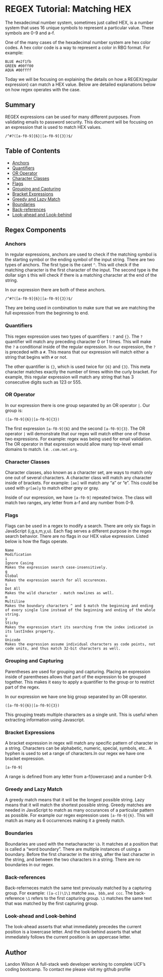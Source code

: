 # REGEX Tutorial: Matching HEX
The hexadecimal number system, sometimes just called HEX, is a number system that uses 16 unique symbols to represent a particular value. These symbols are 0-9 and a-f.
 
One of the many cases of the hexadecimal number system are hex color codes. A hex color code is a way to represent a color in RBG format. For example: 

```
BLUE #e2f1fb
GREEN #00ff00
AQUA #00ffff
```
 
Today we will be focusing on explaining the details on how a REGEX(regular expression) can match a HEX value. Below are detailed explanations below on how regex operates with the case.
 
## Summary
 
REGEX expressions can be used for many different purposes. From validating emails to password security. This document will be focusing on an expression that is used to match HEX values.
 
```/^#?([a-f0-9]{6}|[a-f0-9]{3})$/```
 
## Table of Contents
 
- [Anchors](#anchors)
- [Quantifiers](#quantifiers)
- [OR Operator](#or-operator)
- [Character Classes](#character-classes)
- [Flags](#flags)
- [Grouping and Capturing](#grouping-and-capturing)
- [Bracket Expressions](#bracket-expressions)
- [Greedy and Lazy Match](#greedy-and-lazy-match)
- [Boundaries](#boundaries)
- [Back-references](#back-references)
- [Look-ahead and Look-behind](#look-ahead-and-look-behind)
 
## Regex Components
 
### Anchors
 
In regular expressions, anchors are used to check if the matching symbol is the starting symbol or the ending symbol of the input string. There are two types of anchors. The first type is the caret ```^```. This will check if the matching character is the first character of the input. The second type is the dollar sign ```$``` this will check if there is a matching character at the end of the string.
 
In our expression there are both of these anchors.
 
```/^#?([a-f0-9]{6}|[a-f0-9]{3})$/```
 
They are being used in combination to make sure that we are matching the full expression from the beginning to end. 
 
### Quantifiers
 
This regex expression uses two types of quantifiers : ```?``` and ```{}```.
The ```?``` quantifier will match any preceding character 0 or 1 times. This will make the ```?``` a conditional inside of the regular expression. In our expression, the ```?``` is preceded with a ```#```. This means that our expression will match either a string that begins with ```#``` or not.
 
The other quantifier is ```{}```, which is used twice for ```{6}``` and ```{3}```. This meta character matches exactly the number of times within the curly bracket. For example, this regular expression will match any string that has 3 consecutive digits such as 123 or 555.
 
### OR Operator
 
In our expression there is one group separated by an OR operator ```|```. Our group is: 
 
```([a-f0-9]{6}|[a-f0-9]{3})```
 
The first expression ```[a-f0-9]{6}``` and the second ```[a-f0-9]{3}```. The OR operator ```|``` will demonstrate that our regex will match either one of those two expressions. For example: regex was being used for email validation. The OR operator in that expression would allow many top-level email domains to match. I.e. ```.com.net.org.```
 
### Character Classes
 
Character classes, also known as a character set, are ways to match only one out of several characters. A character class will match any character inside of brackets. For example: ```[ae]``` will match any “a” or “e”. This could be used with ```gr[ae]y``` to match either grey or gray. 
 
Inside of our expression, we have ```[a-f0-9]``` repeated twice. The class will match two ranges, any letter from a-f and any number from 0-9. 
 
### Flags
 
Flags can be used in a regex to modify a search. There are only six flags in JavaScript (i,g,s,m,y,u). Each flag serves a different purpose in the regex search behavior. There are no flags in our HEX value expression.
Listed below is how the flags operate. 
 
```Flag
Name
Modification
i
Ignore Casing
Makes the expression search case-insensitively.
g
Global
Makes the expression search for all occurences.
s
Dot All
Makes the wild character . match newlines as well.
m
Multiline
Makes the boundary characters ^ and $ match the beginning and ending of every single line instead of the beginning and ending of the whole string.
y
Sticky
Makes the expression start its searching from the index indicated in its lastIndex property.
u
Unicode
Makes the expression assume individual characters as code points, not code units, and thus match 32-bit characters as well.
```
 
 
 
### Grouping and Capturing
 
Parentheses are used for grouping and capturing. Placing an expression inside of parentheses allows that part of the expression to be grouped together. This makes it easy to apply a quantifier to the group or to restrict part of the regex.
 
In our expression we have one big group separated by an OR operator. 
 
```([a-f0-9]{6}|[a-f0-9]{3})```
 
 
This grouping treats multiple characters as a single unit. This is useful when extracting information using Javascript. 
 
### Bracket Expressions
 
A bracket expression in regex will match any specific pattern of character in a string. Characters can be alphabetic, numeric, special, symbols, etc.. A hyphen is used to set a range of characters.In our regex we have one bracket expression. 
 
```[a-f0-9]```
 
A range is defined from any letter from a-f(lowercase) and a number 0-9. 
 
### Greedy and Lazy Match
 
A greedy match means that it will be the longest possible string. Lazy means that it will match the shortest possible string. Greedy matches are needed in JavaScript to match as many occurances of a particular pattern as possible. For example our regex expression uses ```[a-f0-9]{6}```. This will match as many as 6 occurrences making it a greedy match.
 
### Boundaries
 
Boundaries are used with the metacharacter ```\b```. It matches at a position that is called a “word boundary”. There are multiple instances of using a boundary. Before the first character in the string, after the last character in the string, and between the two characters in a string. There are no boundaries in our regex.
 
### Back-references
 
Back-referneces match the same text previously matched by a capturing group. For example: ```([a-c])\1\1``` matche ```aaa, bbb,and ccc```. The back-reference ```\1``` refers to the first capturing group. ```\1``` matches the same text that was matched by the first capturing group. 
 
### Look-ahead and Look-behind
 
The look-ahead asserts that what immediately precedes the current position is a lowercase letter. And the look-behind asserts that what immediately follows the current position is an uppercase letter.
 
 
## Author
 
Landon Wilson
A full-stack web developer working to complete UCF’s coding bootcamp. To contact me please visit my github profile 
 
